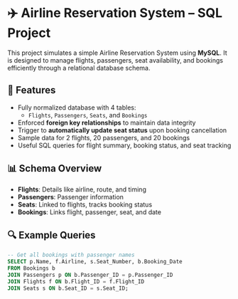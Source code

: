 # ✈️ Airline Reservation System – SQL Project

This project simulates a simple Airline Reservation System using **MySQL**. It is designed to manage flights, passengers, seat availability, and bookings efficiently through a relational database schema.

## 📌 Features
- Fully normalized database with 4 tables:
  - `Flights`, `Passengers`, `Seats`, and `Bookings`
- Enforced **foreign key relationships** to maintain data integrity
- Trigger to **automatically update seat status** upon booking cancellation
- Sample data for 2 flights, 20 passengers, and 20 bookings
- Useful SQL queries for flight summary, booking status, and seat tracking

## 📊 Schema Overview
- **Flights**: Details like airline, route, and timing
- **Passengers**: Passenger information
- **Seats**: Linked to flights, tracks booking status
- **Bookings**: Links flight, passenger, seat, and date

## 🔍 Example Queries
```sql
-- Get all bookings with passenger names
SELECT p.Name, f.Airline, s.Seat_Number, b.Booking_Date
FROM Bookings b
JOIN Passengers p ON b.Passenger_ID = p.Passenger_ID
JOIN Flights f ON b.Flight_ID = f.Flight_ID
JOIN Seats s ON b.Seat_ID = s.Seat_ID;
